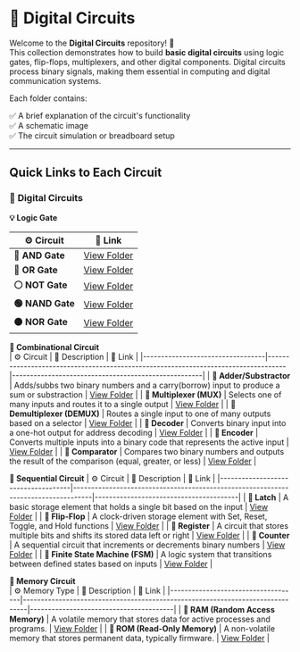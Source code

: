 # 🔌 Digital Circuits

Welcome to the **Digital Circuits** repository! 🎉  
This collection demonstrates how to build **basic digital circuits** using logic gates, flip-flops, multiplexers, and other digital components. Digital circuits process binary signals, making them essential in computing and digital communication systems.

Each folder contains:

✅ A brief explanation of the circuit's functionality  
✅ A schematic image  
✅ The circuit simulation or breadboard setup  

---

## Quick Links to Each Circuit

### 🔹 **Digital Circuits**  

**💡 Logic Gate** 

| ⚙️ Circuit | 🔗 Link |
|---|---|
| **🔵 AND Gate** | [View Folder](./Logic_Gates/AND_Gate/) |
| **🔴 OR Gate** | [View Folder](./Logic_Gates/OR_Gate/) |
| **⚪ NOT Gate** | [View Folder](./Logic_Gates/NOT_Gate/) |
| **🟢 NAND Gate** | [View Folder](./Logic_Gates/NAND_Gate/) |
| **🟠 NOR Gate** | [View Folder](./Logic_Gates/NOR_Gate/) |

 **🔲 Combinational Circuit**  
| ⚙️ Circuit                      | 📜 Description                                                                     | 🔗 Link                                              |
|----------------------------------|-----------------------------------------------------------------------------------|-----------------------------------------------------|
| **🔲 Adder/Substractor**                | Adds/subbs two binary numbers and a carry(borrow) input to produce a sum or substraction       | [View Folder](./Combinational_Circuit/+_-/)                        |
| **🔲 Multiplexer (MUX)**         | Selects one of many inputs and routes it to a single output                        | [View Folder](./Combinational_Circuit/MUX/)                       |
| **🔲 Demultiplexer (DEMUX)**     | Routes a single input to one of many outputs based on a selector                   | [View Folder](./Combinational_Circuit/DEMUX/)                     |
| **🔲 Decoder**                   | Converts binary input into a one-hot output for address decoding                   | [View Folder](./Combinational_Circuit/Decoder/)                           |
| **🔲 Encoder**                   | Converts multiple inputs into a binary code that represents the active input       | [View Folder](./Combinational_Circuit/Encoder/)                           |
| **🔲 Comparator**                | Compares two binary numbers and outputs the result of the comparison (equal, greater, or less) | [View Folder](./Combinational_Circuit/Comparator/)                        |

**🔁 Sequential Circuit** 
| ⚙️ Circuit                         | 📜 Description                                                                     | 🔗 Link                                |
|------------------------------------|-----------------------------------------------------------------------------------|----------------------------------------|
| **🔲 Latch**                       | A basic storage element that holds a single bit based on the input                | [View Folder](./Sequential_Circuit/Latch/)               |
| **🔲 Flip-Flop**                   | A clock-driven storage element with Set, Reset, Toggle, and Hold functions        | [View Folder](./Sequential_Circuit/FlipFlop/)            |
| **🔲 Register**                    | A circuit that stores multiple bits and shifts its stored data left or right      | [View Folder](./Sequential_Circuit/Register/)            |
| **🔲 Counter**                     | A sequential circuit that increments or decrements binary numbers                 | [View Folder](./Sequential_Circuit/Counter/)             |
| **🔲 Finite State Machine (FSM)**  | A logic system that transitions between defined states based on inputs            | [View Folder](./Sequential_Circuit/FSM/)                 |

**🧠 Memory Circuit**   
| ⚙️ Memory Type                     | 📜 Description                                                                 | 🔗 Link                                |
|------------------------------------|-------------------------------------------------------------------------------|----------------------------------------|
| **🔲 RAM (Random Access Memory)**  | A volatile memory that stores data for active processes and programs.         | [View Folder](./Memory_Circuit/RAM/)                  |
| **🔲 ROM (Read-Only Memory)**      | A non-volatile memory that stores permanent data, typically firmware.         | [View Folder](./Memory_Circuit/ROM/)                  |
